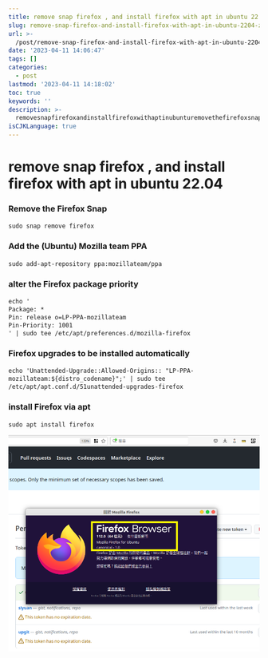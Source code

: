 ```yaml
---
title: remove snap firefox , and install firefox with apt in ubuntu 22.04
slug: remove-snap-firefox-and-install-firefox-with-apt-in-ubuntu-2204-z1mfxgv
url: >-
  /post/remove-snap-firefox-and-install-firefox-with-apt-in-ubuntu-2204-z1mfxgv.html
date: '2023-04-11 14:06:47'
tags: []
categories:
  - post
lastmod: '2023-04-11 14:18:02'
toc: true
keywords: ''
description: >-
  removesnapfirefoxandinstallfirefoxwithaptinubunturemovethefirefoxsnapsudosnapremovefirefoxaddthe(ubuntu)mozillateamppasudoaddaptrepositoryppa_mozillateamppaalterthefirefoxpackagepriorityechopackage_pin_releaseo=lpppamozillateampinpriority__sudoteeetcaptpr
isCJKLanguage: true
---
```


# remove snap firefox , and install firefox with apt in ubuntu 22.04

### Remove the Firefox Snap

```
sudo snap remove firefox
```

### Add the (Ubuntu) Mozilla team PPA

```
sudo add-apt-repository ppa:mozillateam/ppa
```

### alter the Firefox package priority

```
echo '
Package: *
Pin: release o=LP-PPA-mozillateam
Pin-Priority: 1001
' | sudo tee /etc/apt/preferences.d/mozilla-firefox
```

### Firefox upgrades to be installed automatically

```
echo 'Unattended-Upgrade::Allowed-Origins:: "LP-PPA-mozillateam:${distro_codename}";' | sudo tee /etc/apt/apt.conf.d/51unattended-upgrades-firefox
```

### install Firefox via apt

```
sudo apt install firefox
```

​![BNrDmEQ](https://raw.githubusercontent.com/changchichung/imagebed/master/202304111414291.png)​
